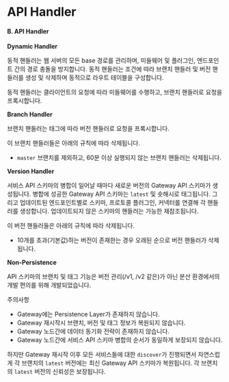 # API Handler

#### B. API Handler

**Dynamic Handler**

동적 핸들러는 웹 서버의 모든 base 경로를 관리하며, 미들웨어 및 플러그인, 엔드포인트 간의 경로 충돌을 방지합니다. 동적 핸들러는 조건에 따라 브랜치 핸들러 및 버전 핸들러를 생성 및 삭제하며 동적으로 라우트 테이블을 구성합니다.

동적 핸들러는 클라이언트의 요청에 따라 미들웨어를 수행하고, 브랜치 핸들러로 요청을 프록시합니다.

**Branch Handler**

브랜치 핸들러는 태그에 따라 버전 핸들러로 요청을 프록시합니다.

이 브랜치 핸들러들은 아래의 규칙에 따라 삭제됩니다.

* `master` 브랜치를 제외하고, 60분 이상 실행되지 않는 브랜치 핸들러는 삭제됩니다.

**Version Handler**

서비스 API 스키마의 병합이 일어날 때마다 새로운 버전의 Gateway API 스키마가 생성됩니다. 병합에 성공한 Gateway API 스키마는 `latest` 및 숏해시로 태그됩니다. 그리고 업데이트된 엔드포인트별로 스키마, 프로토콜 플러그인, 커넥터를 연결해 각 핸들러를 생성합니다. 업데이트되지 않은 스키마의 핸들러는 가능한 재참조됩니다.

이 버전 핸들러들은 아래의 규칙에 따라 삭제됩니다.

* 10개를 초과\(기본값\)하는 버전이 존재한는 경우 오래된 순으로 버전 핸들러가 삭제됩니다. 

**Non-Persistence**

API 스키마의 브랜치 및 태그 기능은 버전 관리\(/v1, /v2 같은\)가 아닌 분산 환경에서의 개발 편의를 위해 개발되었습니다.

주의사항

* Gateway에는 Persistence Layer가 존재하지 않습니다.
* Gateway 재시작시 브랜치, 버전 및 태그 정보가 복원되지 않습니다.
* Gateway 노드간에 데이터 동기화 전략이 존재하지 않습니다.
* Gateway 노드간에 서비스 API 스키마 병합의 순서가 동일하게 보장되지 않습니다.

하지만 Gateway 재시작 이후 모든 서비스들에 대한 `discover`가 진행되면서 자연스럽게 각 브랜치의 `latest` 버전에는 최신 Gateway API 스키마가 복원됩니다. 각 브랜치의 `latest` 버전의 신뢰성은 보장됩니다.

